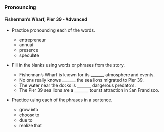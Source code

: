 ### Pronouncing

#### Fisherman’s Wharf, Pier 39 - Advanced

- Practice pronouncing each of the words.
  - entrepreneur
  - annual
  - presence
  - speculate

- Fill in the blanks using words or phrases from the story.
  - Fisherman’s Wharf is known for its _______ atmosphere and events.
  - No one really knows _______ the sea lions migrated to Pier 39.
  - The water near the docks is _______ dangerous predators.
  - The Pier 39 sea lions are a _______ tourist attraction in San Francisco.

- Practice using each of the phrases in a sentence.
  - grow into
  - choose to
  - due to
  - realize that
